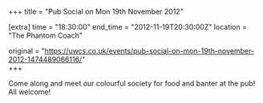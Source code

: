 +++
title = "Pub Social on Mon 19th November 2012"

[extra]
time = "18:30:00"
end_time = "2012-11-19T20:30:00Z"
location = "The Phantom Coach"

original = "https://uwcs.co.uk/events/pub-social-on-mon-19th-november-2012-1474489066116/"    
+++

Come along and meet our colourful society for food and banter at the pub\! All welcome\!

